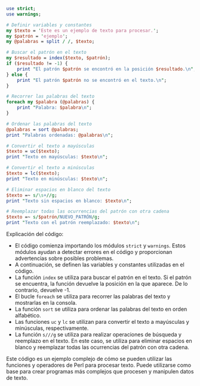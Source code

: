 ```perl
use strict;
use warnings;

# Definir variables y constantes
my $texto = 'Este es un ejemplo de texto para procesar.';
my $patrón = 'ejemplo';
my @palabras = split / /, $texto;

# Buscar el patrón en el texto
my $resultado = index($texto, $patrón);
if ($resultado != -1) {
    print "El patrón $patrón se encontró en la posición $resultado.\n";
} else {
    print "El patrón $patrón no se encontró en el texto.\n";
}

# Recorrer las palabras del texto
foreach my $palabra (@palabras) {
    print "Palabra: $palabra\n";
}

# Ordenar las palabras del texto
@palabras = sort @palabras;
print "Palabras ordenadas: @palabras\n";

# Convertir el texto a mayúsculas
$texto = uc($texto);
print "Texto en mayúsculas: $texto\n";

# Convertir el texto a minúsculas
$texto = lc($texto);
print "Texto en minúsculas: $texto\n";

# Eliminar espacios en blanco del texto
$texto =~ s/\s+//g;
print "Texto sin espacios en blanco: $texto\n";

# Reemplazar todas las ocurrencias del patrón con otra cadena
$texto =~ s/$patrón/NUEVO_PATRÓN/g;
print "Texto con el patrón reemplazado: $texto\n";
```

Explicación del código:

* El código comienza importando los módulos `strict` y `warnings`. Estos módulos ayudan a detectar errores en el código y proporcionan advertencias sobre posibles problemas.
* A continuación, se definen las variables y constantes utilizadas en el código.
* La función `index` se utiliza para buscar el patrón en el texto. Si el patrón se encuentra, la función devuelve la posición en la que aparece. De lo contrario, devuelve -1.
* El bucle `foreach` se utiliza para recorrer las palabras del texto y mostrarlas en la consola.
* La función `sort` se utiliza para ordenar las palabras del texto en orden alfabético.
* Las funciones `uc` y `lc` se utilizan para convertir el texto a mayúsculas y minúsculas, respectivamente.
* La función `s///g` se utiliza para realizar operaciones de búsqueda y reemplazo en el texto. En este caso, se utiliza para eliminar espacios en blanco y reemplazar todas las ocurrencias del patrón con otra cadena.

Este código es un ejemplo complejo de cómo se pueden utilizar las funciones y operadores de Perl para procesar texto. Puede utilizarse como base para crear programas más complejos que procesen y manipulen datos de texto.